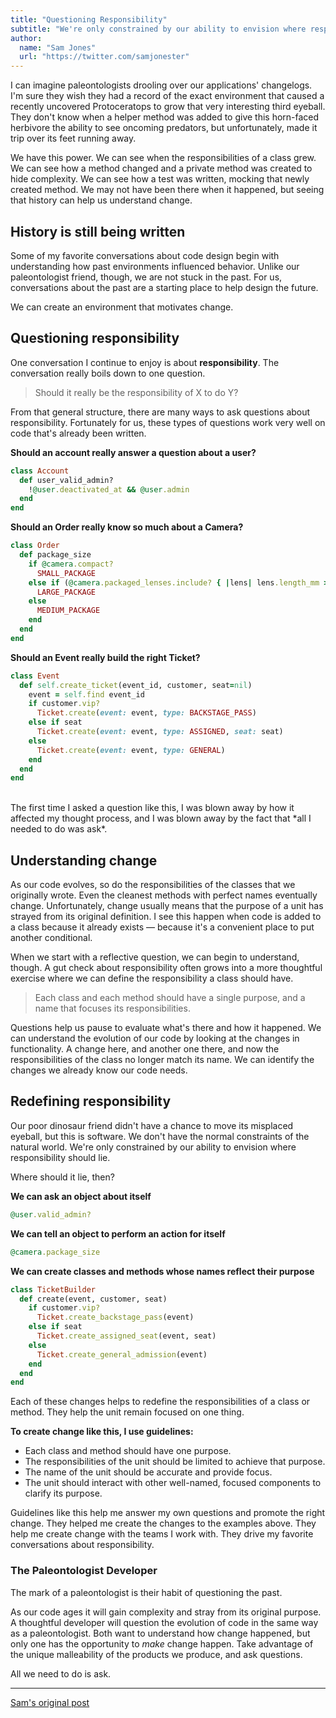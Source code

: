```yaml
---
title: "Questioning Responsibility"
subtitle: "We're only constrained by our ability to envision where responsibility should lie."
author:
  name: "Sam Jones"
  url: "https://twitter.com/samjonester"
---
```


I can imagine paleontologists drooling over our applications' changelogs. I'm sure they wish they had a record of the exact environment that caused a recently uncovered Protoceratops to grow that very interesting third eyeball. They don't know when a helper method was added to give this horn-faced herbivore the ability to see oncoming predators, but unfortunately, made it trip over its feet running away.

We have this power. We can see when the responsibilities of a class grew. We can see how a method changed and a private method was created to hide complexity. We can see how a test was written, mocking that newly created method. We may not have been there when it happened, but seeing that history can help us understand change.

## History is still being written

Some of my favorite conversations about code design begin with understanding how past environments influenced behavior. Unlike our paleontologist friend, though, we are not stuck in the past. For us, conversations about the past are a starting place to help design the future.

We can create an environment that motivates change.

## Questioning responsibility

One conversation I continue to enjoy is about **responsibility**. The conversation really boils down to one question.

> Should it really be the responsibility of X to do Y?

From that general structure, there are many ways to ask questions about responsibility. Fortunately for us, these types of questions work very well on code that's already been written.

**Should an account really answer a question about a user?**
``` ruby
class Account
  def user_valid_admin?
    !@user.deactivated_at && @user.admin
  end
end
```

**Should an Order really know so much about a Camera?**
``` ruby
class Order
  def package_size
    if @camera.compact?
      SMALL_PACKAGE
    else if (@camera.packaged_lenses.include? { |lens| lens.length_mm > 50 }) || (@camera.packaged_lenses.length > 2)
      LARGE_PACKAGE
    else
      MEDIUM_PACKAGE
    end
  end
end
```

**Should an Event really build the right Ticket?**
``` ruby
class Event
  def self.create_ticket(event_id, customer, seat=nil)
    event = self.find event_id
    if customer.vip?
      Ticket.create(event: event, type: BACKSTAGE_PASS)
    else if seat
      Ticket.create(event: event, type: ASSIGNED, seat: seat)
    else
      Ticket.create(event: event, type: GENERAL)
    end
  end
end
```
<br/>
The first time I asked a question like this, I was blown away by how it affected my thought process, and I was blown away by the fact that *all I needed to do was ask*.

## Understanding change

As our code evolves, so do the responsibilities of the classes that we originally wrote. Even the cleanest methods with perfect names eventually change. Unfortunately, change usually means that the purpose of a unit has strayed from its original definition. I see this happen when code is added to a class because it already exists &mdash;  because it's a convenient place to put another conditional.

When we start with a reflective question, we can begin to understand, though. A gut check about responsibility often grows into a more thoughtful exercise where we can define the responsibility a class should have.


> Each class and each method should have a single purpose, and a name that focuses its responsibilities.

Questions help us pause to evaluate what's there and how it happened. We can understand the evolution of our code by looking at the changes in functionality. A change here, and another one there, and now the responsibilities of the class no longer match its name. We can identify the changes we already know our code needs.

## Redefining responsibility

Our poor dinosaur friend didn't have a chance to move its misplaced eyeball, but this is software. We don't have the normal constraints of the natural world. We're only constrained by our ability to envision where responsibility should lie.

Where should it lie, then?

**We can ask an object about itself**
``` ruby
@user.valid_admin?
```

**We can tell an object to perform an action for itself**
``` ruby
@camera.package_size
```

**We can create classes and methods whose names reflect their purpose**
``` ruby
class TicketBuilder
  def create(event, customer, seat)
    if customer.vip?
      Ticket.create_backstage_pass(event)
    else if seat
      Ticket.create_assigned_seat(event, seat)
    else
      Ticket.create_general_admission(event)
    end
  end
end
```

Each of these changes helps to redefine the responsibilities of a class or method. They help the unit remain focused on one thing.

**To create change like this, I use guidelines:**

- Each class and method should have one purpose.
- The responsibilities of the unit should be limited to achieve that purpose.
- The name of the unit should be accurate and provide focus.
- The unit should interact with other well-named, focused components to clarify its purpose.

Guidelines like this help me answer my own questions and promote the right change. They helped me create the changes to the examples above. They help me create change with the teams I work with. They drive my favorite conversations about responsibility.

### The Paleontologist Developer

The mark of a paleontologist is their habit of questioning the past.

As our code ages it will gain complexity and stray from its original purpose. A thoughtful developer will question the evolution of code in the same way as a paleontologist. Both want to understand how change happened, but only one has the opportunity to *make* change happen. Take advantage of the unique malleability of the products we produce, and ask questions.

All we need to do is ask.

<hr/>
<p><a rel="canonical" href="https://samljones.com/2018-02-07/questioning-responsibility/">Sam's original post</a></p>
